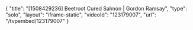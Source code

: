 {
    "title": "[1508429236] Beetroot Cured Salmon | Gordon Ramsay",
    "type": "solo",
    "layout": "iframe-static",
    "videoId": "123179007",
    "url": "\/tvpembed\/123179007"
}
